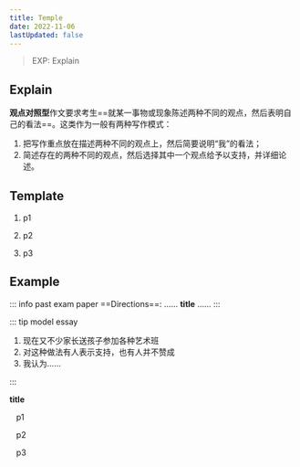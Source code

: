 ```yaml
---
title: Temple
date: 2022-11-06
lastUpdated: false
---
```


> EXP: Explain

## Explain

**观点对照型**作文要求考生==就某一事物或现象陈述两种不同的观点，然后表明自己的看法==。这类作为一般有两种写作模式：

1. 把写作重点放在描述两种不同的观点上，然后简要说明“我”的看法；
2. 简述存在的两种不同的观点，然后选择其中一个观点给予以支持，并详细论述。

## Template

1. p1<p style="color: #e50052;"></p>
2. p2<p style="color: #e50052;"></p>
3. p3<p style="color: #e50052;"></p>

## Example

::: info past exam paper
==Directions==: …… **title** ……
:::

::: tip model essay

1. 现在又不少家长送孩子参加各种艺术班
2. 对这种做法有人表示支持，也有人并不赞成
3. 我认为……

:::

<p style="textAlign: center;"><b>title</b></p>

&nbsp;&nbsp; p1

&nbsp;&nbsp; p2

&nbsp;&nbsp; p3
